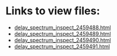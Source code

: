# Links to view files:

* [delay_spectrum_inspect_2459488.html](https://htmlpreview.github.io/?https://github.com/HERA-Team/H5C_Notebooks/blob/main/delay_spectrum_inspect/delay_spectrum_inspect_2459488.html)
* [delay_spectrum_inspect_2459489.html](https://htmlpreview.github.io/?https://github.com/HERA-Team/H5C_Notebooks/blob/main/delay_spectrum_inspect/delay_spectrum_inspect_2459489.html)
* [delay_spectrum_inspect_2459490.html](https://htmlpreview.github.io/?https://github.com/HERA-Team/H5C_Notebooks/blob/main/delay_spectrum_inspect/delay_spectrum_inspect_2459490.html)
* [delay_spectrum_inspect_2459491.html](https://htmlpreview.github.io/?https://github.com/HERA-Team/H5C_Notebooks/blob/main/delay_spectrum_inspect/delay_spectrum_inspect_2459491.html)